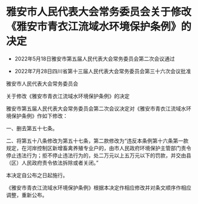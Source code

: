 # 雅安市人民代表大会常务委员会关于修改《雅安市青衣江流域水环境保护条例》的决定

- 2022年5月18日雅安市第五届人民代表大会常务委员会第二次会议通过

- 2022年7月28日四川省第十三届人民代表大会常务委员会第三十六次会议批准

<!-- INFO END -->

雅安市人民代表大会常务委员会

关于修改《雅安市青衣江流域水环境保护条例》的决定

雅安市第五届人民代表大会常务委员会第二次会议决定对《雅安市青衣江流域水环境保护条例》作如下修改：

一、删去第五十七条。

二、将第五十八条修改为第五十七条，第二款修改为“违反本条例第十六条第一款规定，在河岸控制区新增畜禽养殖专业户的，由市人民政府环境保护主管部门责令停止违法行为；拒不停止违法行为的，处二万元以上五万元以下的罚款，并交由县（区）人民政府责令依法拆除或者关闭。”

本决定自公布之日起施行。

《雅安市青衣江流域水环境保护条例》根据本决定作相应修改并对条文顺序作相应调整，重新公布。
